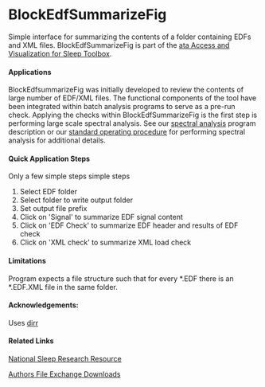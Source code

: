 BlockEdfSummarizeFig
====================

Simple interface for summarizing the contents of a folder containing EDFs and XML files. BlockEdfSummarizeFig is part of the [ata Access and Visualization for Sleep Toolbox](https://github.com/DennisDean/DAVS-Toolbox/blob/master/README.md).

#### Applications

BlockEdfsummarizeFig was initially developed to review the contents of large number of EDF/XML files. The functional components of the tool have been integrated within batch analysis programs to serve as a pre-run check.  Applying the checks within BlockEdfSummarizeFig is the first step is performing large scale spectral analysis. See our [spectral analysis](https://github.com/DennisDean/SpectralTrainFig) program description or our [standard operating procedure](https://github.com/DennisDean/SpectralTrainFig/blob/master/standardOperatingProcedure.md) for performing spectral analysis for additional details.

#### Quick Application Steps

Only a few simple steps simple steps

1. Select EDF folder
2. Select folder to write output folder
3. Set output file prefix
4. Click on 'Signal' to summarize EDF signal content
5. Click on 'EDF Check' to summarize EDF header and results of EDF check
6. Click on 'XML check' to summarize XML load check

#### Limitations

Program expects a file structure such that for every *.EDF there is an *.EDF.XML file in the same folder.

#### Acknowledgements:

Uses [dirr](http://www.mathworks.com/matlabcentral/fileexchange/8682-dirr--find-files-recursively-filtering-name--date-or-bytes-)


#### Related Links

[National Sleep Research Resource](https://sleepdata.org/)

[Authors File Exchange Downloads](https://www.mathworks.com/accesslogin/editCommunityProfile.do?uri=http%3A%2F%2Fwww.mathworks.com%2Fmatlabcentral%2Ffileexchange%2Fauthors%2Fmy_fileexchange)
